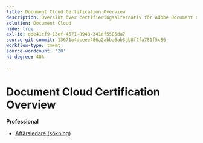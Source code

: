```yaml
---
title: Document Cloud Certification Overview
description: Översikt över certifieringsalternativ för Adobe Document Cloud
solution: Document Cloud
hide: true
exl-id: dde41cf9-13ef-4571-8948-341ef5585da7
source-git-commit: 13671a4dceee486a2abba6ab3ab8f2fa781f5c86
workflow-type: tm+mt
source-wordcount: '20'
ht-degree: 40%

---
```


# Document Cloud Certification Overview

**Professional**

* [Affärsledare (sökning)](/help/certifications/adc/adc-p-business.md) <!--AD0-D106-->


